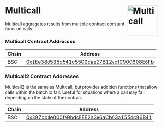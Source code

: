 # Multicall <img width="100" align="right" alt="Multicall" src="https://user-images.githubusercontent.com/304108/55666937-320cb180-5888-11e9-907b-48ba66150523.png" />

Multicall aggregates results from multiple contract constant function calls.


### Multicall Contract Addresses
| Chain   | Address |
| ------- | ------- |
| BSC | [0x1Ee38d535d541c55C9dae27B12edf090C608E6Fb](https://bscscan.com/address/0x1Ee38d535d541c55C9dae27B12edf090C608E6Fb#contracts) |

### Multicall2 Contract Addresses
Multicall2 is the same as Multicall, but provides addition functions that allow calls within the batch to fail. Useful for situations where a call may fail depending on the state of the contract.

| Chain   | Address |
| ------- | ------- |
| BSC | [0x397bdde000fe9bdcFEE2a3e6aCb03a1554c96B41](https://bscscan.com/address/0x397bdde000fe9bdcFEE2a3e6aCb03a1554c96B41#contracts) |